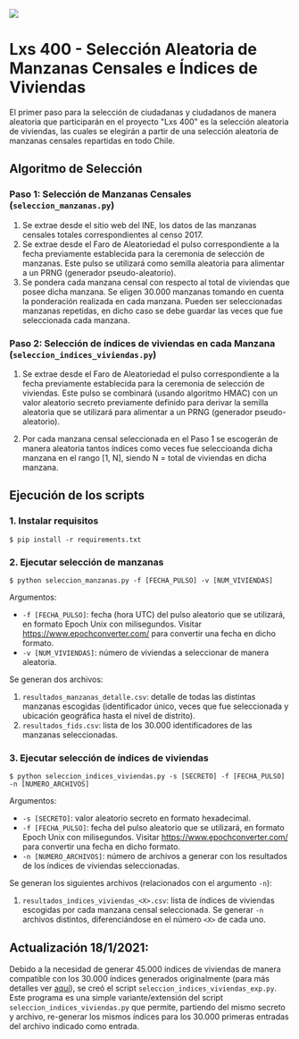 ![](https://www.clcert.cl//img/logo.svg)

# Lxs 400 - Selección Aleatoria de Manzanas Censales e Índices de Viviendas

El primer paso para la selección de ciudadanas y ciudadanos de manera aleatoria que participarán en el proyecto "Lxs 400" es la selección aleatoria de viviendas, las cuales se elegirán a partir de una selección aleatoria de manzanas censales repartidas en todo Chile.

## Algoritmo de Selección

### Paso 1: Selección de Manzanas Censales (`seleccion_manzanas.py`)

1. Se extrae desde el sitio web del INE, los datos de las manzanas censales totales correspondientes al censo 2017.
2. Se extrae desde el Faro de Aleatoriedad el pulso correspondiente a la fecha previamente establecida para la ceremonia de selección de manzanas. Este pulso se utilizará como semilla aleatoria para alimentar a un PRNG (generador pseudo-aleatorio).
3. Se pondera cada manzana censal con respecto al total de viviendas que posee dicha manzana. Se eligen 30.000 manzanas tomando en cuenta la ponderación realizada en cada manzana. Pueden ser seleccionadas manzanas repetidas, en dicho caso se debe guardar las veces que fue seleccionada cada manzana.

### Paso 2: Selección de índices de viviendas en cada Manzana (`seleccion_indices_viviendas.py`) 

1. Se extrae desde el Faro de Aleatoriedad el pulso correspondiente a la fecha previamente establecida para la ceremonia de selección de viviendas. Este pulso se combinará (usando algoritmo HMAC) con un valor aleatorio secreto previamente definido para derivar la semilla aleatoria que se utilizará para alimentar a un PRNG (generador pseudo-aleatorio).

2. Por cada manzana censal seleccionada en el Paso 1 se escogerán de manera aleatoria tantos índices como veces fue seleccioanda dicha manzana en el rango [1, N], siendo N = total de viviendas en dicha manzana.

## Ejecución de los scripts

### 1. Instalar requisitos

```
$ pip install -r requirements.txt
```

### 2. Ejecutar selección de manzanas

```
$ python seleccion_manzanas.py -f [FECHA_PULSO] -v [NUM_VIVIENDAS]
```
Argumentos:
- `-f [FECHA_PULSO]`: fecha (hora UTC) del pulso aleatorio que se utilizará, en formato Epoch Unix con milisegundos. Visitar https://www.epochconverter.com/ para convertir una fecha en dicho formato.
- `-v [NUM_VIVIENDAS]`: número de viviendas a seleccionar de manera aleatoria.

Se generan dos archivos:
1. `resultados_manzanas_detalle.csv`: detalle de todas las distintas manzanas escogidas (identificador único, veces que fue seleccionada y ubicación geográfica hasta el nivel de distrito).
2. `resultados_fids.csv`: lista de los 30.000 identificadores de las manzanas seleccionadas.

### 3. Ejecutar selección de índices de viviendas

```
$ python seleccion_indices_viviendas.py -s [SECRETO] -f [FECHA_PULSO] -n [NUMERO_ARCHIVOS]
```
Argumentos:
- `-s [SECRETO]`: valor aleatorio secreto en formato hexadecimal.
- `-f [FECHA_PULSO]`: fecha del pulso aleatorio que se utilizará, en formato Epoch Unix con milisegundos. Visitar https://www.epochconverter.com/ para convertir una fecha en dicho formato.
- `-n [NUMERO_ARCHIVOS]`: número de archivos a generar con los resultados de los índices de viviendas seleccionadas.

Se generan los siguientes archivos (relacionados con el argumento `-n`):
1. `resultados_indices_viviendas_<X>.csv`: lista de índices de viviendas escogidas por cada manzana censal seleccionada. Se generar `-n` archivos distintos, diferenciándose en el número `<X>` de cada uno.

## Actualización 18/1/2021:

Debido a la necesidad de generar 45.000 índices de viviendas de manera compatible con los 30.000 índices generados originalmente (para más detalles ver <a href="https://random.uchile.cl/lxs400/">aquí</a>), se creó el script `seleccion_indices_viviendas_exp.py`. Este programa es una simple variante/extensión del script `seleccion_indices_viviendas.py` que permite, partiendo del mismo secreto y archivo, re-generar los mismos índices para los 30.000 primeras entradas del archivo indicado como entrada.
